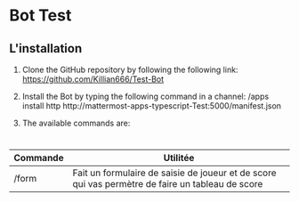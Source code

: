# Bot Test 

## L'installation

1) Clone the GitHub repository by following the following link: https://github.com/Killian666/Test-Bot

2) Install the Bot by typing the following command in a channel: /apps install http http://mattermost-apps-typescript-Test:5000/manifest.json
3) The available commands are:
#
| Commande | Utilitée |
|----------|---------------------------------------------------------------------------------------------------|
| /form    | Fait un formulaire de saisie de joueur et de score qui vas permètre de faire un tableau de score  |